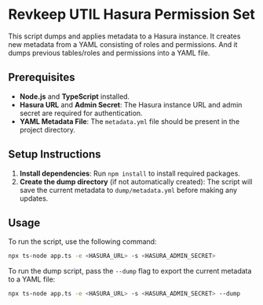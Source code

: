 # Revkeep UTIL Hasura Permission Set

This script dumps and applies metadata to a Hasura instance. It creates new metadata from a YAML consisting of roles and permissions. And it dumps previous tables/roles and permissions into a YAML file.

## Prerequisites

- **Node.js** and **TypeScript** installed.
- **Hasura URL** and **Admin Secret**: The Hasura instance URL and admin secret are required for authentication.
- **YAML Metadata File**: The `metadata.yml` file should be present in the project directory.

## Setup Instructions

1. **Install dependencies**: Run `npm install` to install required packages.
2. **Create the dump directory** (if not automatically created): The script will save the current metadata to `dump/metadata.yml` before making any updates.

## Usage

To run the script, use the following command:
```bash
npx ts-node app.ts -e <HASURA_URL> -s <HASURA_ADMIN_SECRET>
```

To run the dump script, pass the `--dump` flag to export the current metadata to a YAML file:
```bash
npx ts-node app.ts -e <HASURA_URL> -s <HASURA_ADMIN_SECRET> --dump
```